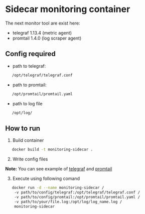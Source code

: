# Sidecar monitoring container
The next monitor tool are exist here:
- telegraf 1.13.4 (metric agent)
- promtail 1.4.0  (log scraper agent)

## Config required

- path to telegraf:

```bash
   /opt/telegraf/telegraf.conf
```
- path to promtail:

```bash
   /opt/promtail/promtail.yaml
```

- path to log file
```bash
   /opt/log/
```

## How to run

1. Build container
```bash
   docker build -t monitoring-sidecar .
   ```
2. Write config files


**Note:** You can see example of [telegraf](./Telegraf.md) and [promtail](./Promtail.md)


3. Execute using following comand

```bash
   docker run -d --name monitoring-sidecar /
    -v path/to/config/telegraf:/opt/telegraf/telegraf.conf /
    -v path/to/config/promtail:/opt/promtail/promtail.yaml /
    -v path/to/your/file.log:/opt/log/log_name.log /
    monitoring-sidecar
   ```

